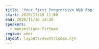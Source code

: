 ```yaml
---
title: 'Your first Progressive Web App'
start: 2020/11/10 11:00
end: 2020/11/10 14:30
speakers:
  - maximiliano-firtman
region: amer
layout: layouts/event/index.njk
---
```

